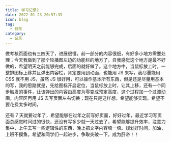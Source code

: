 ```yaml
---
title: 学习记录2
date: 2022-01-23 20:57:39
icon: blog
tag:
  - 日常
category:
  - 记录
---
```


<!--more-->

做考核页面也有三四天了，进展很慢，前一部分的内容很细，有好多小地方需要处理；今天我做到了那个轮播图左边的功能栏的地方了，自我感觉这个地方是最不好做的，希望明天之前能够完成，后面的就好做了。这个地方中，当鼠标放上时，一整排图标上移并且弹出内容栏，肯定要用到动画，也能用 JS 来写，我尽量能用 CSS 就不用 JS，虽然 JS 很好用，可以操作基本所有东西，但是还是尽量用基本的写，我的思路就是，先给图标开启定位，当鼠标放上时，让其上移，还有一个同步触发的事件，让该弹出的内容由高度为零变成预定高度，这个过程加一个过渡动画，内容区再用 JS 去写页面左右切换；现在只是这样想，希望能够实现。希望不要花费太多时间，

还有 7 天就要过年了，希望能够在过年之前写好页面，好好过年，最近学习写页面总感觉时间过的很快，还没有写多少就一天过去了，希望能够提升效率，注意力集中，上午去写一些逻辑性的东西，晚上把文字内容填一填。规划好时间，加油，上班不摸鱼。希望和同学们一起进步，争取突破一下。成为肝帝！！
